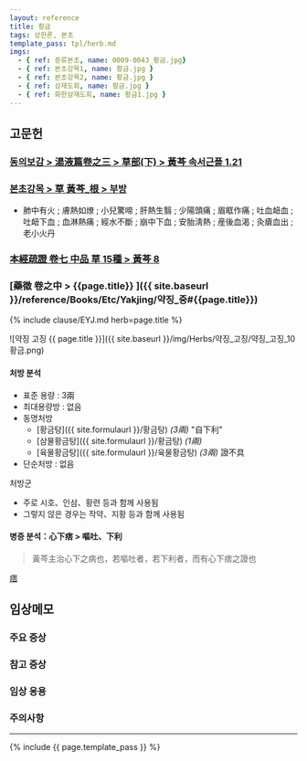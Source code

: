 ```yaml
---
layout: reference
title: 황금
tags: 상한론, 본초
template_pass: tpl/herb.md
imgs:
  - { ref: 증류본초, name: 0009-0043_황금.jpg}
  - { ref: 본초강목1, name: 황금.jpg }
  - { ref: 본초강목2, name: 황금.jpg }
  - { ref: 삼재도회, name: 황금.jpg }
  - { ref: 화한삼재도회, name: 황금1.jpg }
---
```



## 고문헌

### [동의보감 > 湯液篇卷之三 > 草部(下) >  黃芩 속서근플 1.21](https://mediclassics.kr/books/8/volume/22/#content_141)

### [본초강목 > 草	黃芩_根 > 부방]()

* 肺中有火 ; 膚熱如燎 ; 小兒驚啼 ; 肝熱生翳 ; 少陽頭痛 ; 眉眶作痛 ; 吐血衄血 ; 吐衄下血 ; 血淋熱痛 ; 經水不斷 ; 崩中下血 ; 安胎淸熱 ; 産後血渴 ; 灸瘡血出 ; 老小火丹

### [本經疏證 卷七 中品 草 15種 > 黃芩 8](https://mediclassics.kr/books/154/volume/7/#content_62)


### [藥徵 卷之中 > {{page.title}} ]({{ site.baseurl }}/reference/Books/Etc/Yakjing/약징_중#{{page.title}})

{% include clause/EYJ.md herb=page.title %}

![약징 고징 {{ page.title }}]({{ site.baseurl }}/img/Herbs/약징_고징/약징_고징_10황금.png)

#### 처방 분석

* 표준 용량 : 3兩
* 최대용량방 : 없음
* 동명처방
  - [황금탕]({{ site.formulaurl }}/황금탕) _(3兩)_ "自下利"
  - [삼물황금탕]({{ site.formulaurl }}/황금탕) _(1兩)_
  - [육물황금탕]({{ site.formulaurl }}/육물황금탕) _(3兩)_ 證不具
* 단순처방 : 없음

처방군
* 주로 시호、인삼、황련 등과 함께 사용됨
* 그렇지 않은 경우는 작약、지황 등과 함께 사용됨

#### 병증 분석：心下痞 > 嘔吐、下利

> 黃芩主治心下之病也，若嘔吐者，若下利者，而有心下痞之證也

[痞]({{site.sympurl}}/비)





## 임상메모




### 주요 증상


### 참고 증상

### 임상 응용




### 주의사항

***

{% include {{ page.template_pass }} %}

